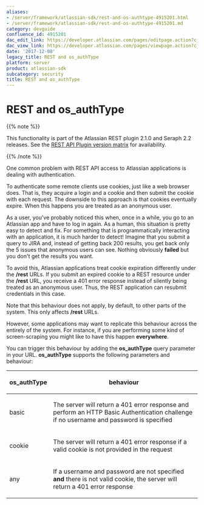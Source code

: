 ```yaml
---
aliases:
- /server/framework/atlassian-sdk/rest-and-os-authtype-4915201.html
- /server/framework/atlassian-sdk/rest-and-os-authtype-4915201.md
category: devguide
confluence_id: 4915201
dac_edit_link: https://developer.atlassian.com/pages/editpage.action?cjm=wozere&pageId=4915201
dac_view_link: https://developer.atlassian.com/pages/viewpage.action?cjm=wozere&pageId=4915201
date: '2017-12-08'
legacy_title: REST and os_authType
platform: server
product: atlassian-sdk
subcategory: security
title: REST and os_authType
---
```

# REST and os\_authType

{{% note %}}

This functionality is part of the Atlassian REST plugin 2.1.0 and Seraph 2.2 releases. See the [REST API Plugin version matrix](https://developer.atlassian.com/display/DOCS/REST+API+Plugin+Version+Matrix) for availability.

{{% /note %}}

One common problem with REST API access to Atlassian applications is dealing with authentication. 

To authenticate some remote clients use cookies, just like a web browser does. That is, they acquire a login and a cookie and then submit the cookie with each request. The downside to this approach is that cookies eventually expire. When this happens you are treated as an anonymous user.

As a user, you've probably noticed this when, once in a while, you go to an Atlassian app and have to log in again. As a human, this situation is pretty easy to detect and fix. For something that is programmatically interacting with an application, it is much harder to detect! Imagine that you submit a query to JIRA and, instead of getting back 200 results, you get back only the 5 issues that anonymous users can see. Nothing obviously **failed** but you don't get the results you want.

To avoid this, Atlassian applications treat cookie expiration differently under the **/rest** URLs. If you submit an expired cookie to a REST resource under the **/rest** URL, you receive a 401 error response instead of silently being treated as an anonymous user. Thus, the REST application can resubmit credentials in this case.

Note that this behaviour does not apply, by default, to other parts of the system. This only affects **/rest** URLs.

However, some applications may want to replicate this behaviour across the entirely of the system. For instance, if you are performing some kind of screen-scraping you might like to have this happen **everywhere**.

You can trigger this behaviour by adding the **os\_authType** query parameter in your URL. **os\_authType** supports the following parameters and behaviour:

<table>
<colgroup>
<col style="width: 20%" />
<col style="width: 80%" />
</colgroup>
<thead>
<tr class="header">
<th><p>os_authType</p></th>
<th><p>behaviour</p></th>
</tr>
</thead>
<tbody>
<tr class="odd">
<td><p>basic</p></td>
<td><p>The server will return a 401 error response and perform an HTTP Basic Authentication challenge if no username and password is specified</p></td>
</tr>
<tr class="even">
<td><p>cookie</p></td>
<td><p>The server will return a 401 error response if a valid cookie is not provided in the request</p></td>
</tr>
<tr class="odd">
<td><p>any</p></td>
<td><p>If a username and password are not specified <strong>and</strong> there is not valid cookie, the server will return a 401 error response</p></td>
</tr>
</tbody>
</table>

